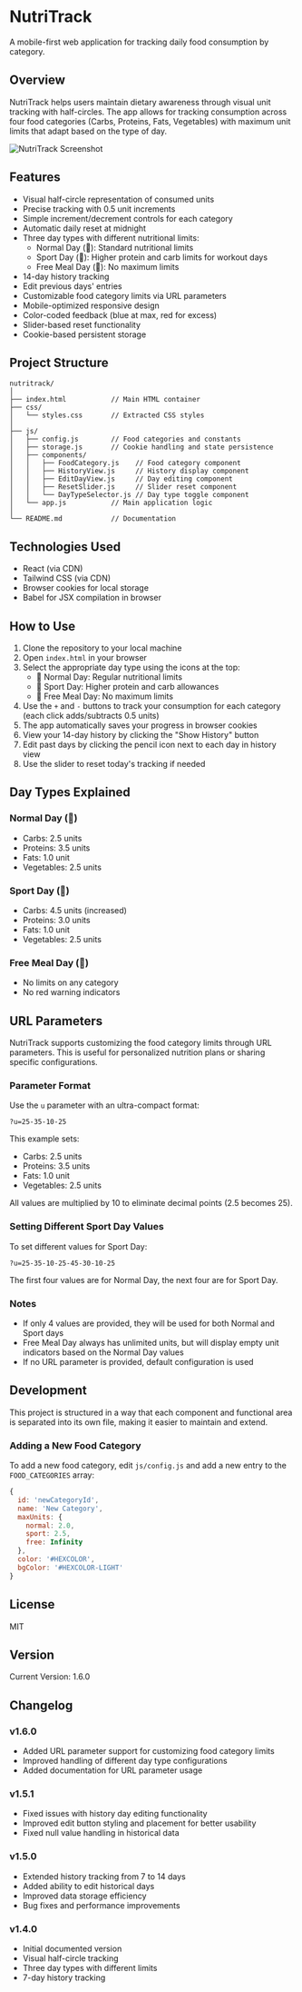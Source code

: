 # NutriTrack

A mobile-first web application for tracking daily food consumption by category.

## Overview

NutriTrack helps users maintain dietary awareness through visual unit tracking with half-circles. The app allows for tracking consumption across four food categories (Carbs, Proteins, Fats, Vegetables) with maximum unit limits that adapt based on the type of day.

![NutriTrack Screenshot](https://via.placeholder.com/350x600?text=NutriTrack+App)

## Features

- Visual half-circle representation of consumed units
- Precise tracking with 0.5 unit increments
- Simple increment/decrement controls for each category
- Automatic daily reset at midnight
- Three day types with different nutritional limits:
  - Normal Day (🍃): Standard nutritional limits
  - Sport Day (🚴): Higher protein and carb limits for workout days
  - Free Meal Day (🍰): No maximum limits
- 14-day history tracking
- Edit previous days' entries
- Customizable food category limits via URL parameters
- Mobile-optimized responsive design
- Color-coded feedback (blue at max, red for excess)
- Slider-based reset functionality
- Cookie-based persistent storage

## Project Structure

```
nutritrack/
│
├── index.html           // Main HTML container
├── css/
│   └── styles.css       // Extracted CSS styles
│
├── js/
│   ├── config.js        // Food categories and constants
│   ├── storage.js       // Cookie handling and state persistence
│   ├── components/
│   │   ├── FoodCategory.js    // Food category component
│   │   ├── HistoryView.js     // History display component
│   │   ├── EditDayView.js     // Day editing component
│   │   ├── ResetSlider.js     // Slider reset component
│   │   └── DayTypeSelector.js // Day type toggle component
│   └── app.js           // Main application logic
│
└── README.md            // Documentation
```

## Technologies Used

- React (via CDN)
- Tailwind CSS (via CDN)
- Browser cookies for local storage
- Babel for JSX compilation in browser

## How to Use

1. Clone the repository to your local machine
2. Open `index.html` in your browser
3. Select the appropriate day type using the icons at the top:
   - 🍃 Normal Day: Regular nutritional limits
   - 🚴 Sport Day: Higher protein and carb allowances
   - 🍰 Free Meal Day: No maximum limits
4. Use the `+` and `-` buttons to track your consumption for each category (each click adds/subtracts 0.5 units)
5. The app automatically saves your progress in browser cookies
6. View your 14-day history by clicking the "Show History" button
7. Edit past days by clicking the pencil icon next to each day in history view
8. Use the slider to reset today's tracking if needed

## Day Types Explained

### Normal Day (🍃)
- Carbs: 2.5 units
- Proteins: 3.5 units
- Fats: 1.0 unit
- Vegetables: 2.5 units

### Sport Day (🚴)
- Carbs: 4.5 units (increased)
- Proteins: 3.0 units
- Fats: 1.0 unit
- Vegetables: 2.5 units

### Free Meal Day (🍰)
- No limits on any category
- No red warning indicators

## URL Parameters

NutriTrack supports customizing the food category limits through URL parameters. This is useful for personalized nutrition plans or sharing specific configurations.

### Parameter Format

Use the `u` parameter with an ultra-compact format:

```
?u=25-35-10-25
```

This example sets:
- Carbs: 2.5 units
- Proteins: 3.5 units
- Fats: 1.0 unit
- Vegetables: 2.5 units

All values are multiplied by 10 to eliminate decimal points (2.5 becomes 25).

### Setting Different Sport Day Values

To set different values for Sport Day:

```
?u=25-35-10-25-45-30-10-25
```

The first four values are for Normal Day, the next four are for Sport Day.

### Notes

- If only 4 values are provided, they will be used for both Normal and Sport days
- Free Meal Day always has unlimited units, but will display empty unit indicators based on the Normal Day values
- If no URL parameter is provided, default configuration is used

## Development

This project is structured in a way that each component and functional area is separated into its own file, making it easier to maintain and extend.

### Adding a New Food Category

To add a new food category, edit `js/config.js` and add a new entry to the `FOOD_CATEGORIES` array:

```javascript
{ 
  id: 'newCategoryId', 
  name: 'New Category', 
  maxUnits: {
    normal: 2.0,
    sport: 2.5,
    free: Infinity
  }, 
  color: '#HEXCOLOR', 
  bgColor: '#HEXCOLOR-LIGHT' 
}
```

## License

MIT

## Version

Current Version: 1.6.0

## Changelog

### v1.6.0
- Added URL parameter support for customizing food category limits
- Improved handling of different day type configurations
- Added documentation for URL parameter usage

### v1.5.1
- Fixed issues with history day editing functionality
- Improved edit button styling and placement for better usability
- Fixed null value handling in historical data

### v1.5.0
- Extended history tracking from 7 to 14 days
- Added ability to edit historical days
- Improved data storage efficiency
- Bug fixes and performance improvements

### v1.4.0
- Initial documented version
- Visual half-circle tracking
- Three day types with different limits
- 7-day history tracking
